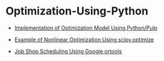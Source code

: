 # Optimization-Using-Python

- [Implementation of Optimization Model Using Python/Pulp](CredLimOptimization.py)

- [Example of Nonlinear Optimization Using scipy.optimize](NonlinearProgrammingUsingPython.ipynb)

- [Job Shop Scheduling Using Google ortools](SimpleJobShopScheduling.ipynb)
